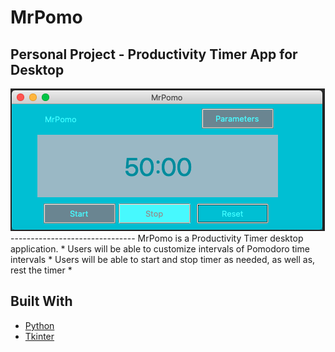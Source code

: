 # MrPomo
Personal Project - Productivity Timer App for Desktop
-------------------------------
<img src="images/mrpomo_timer_screen.png"/>
-------------------------------
MrPomo is a Productivity Timer desktop application.
* Users will be able to customize intervals of Pomodoro time intervals
* Users will be able to start and stop timer as needed, as well as, rest the timer
* 

## Built With
* [Python](https://www.python.org/)
* [Tkinter](https://wiki.python.org/moin/TkInter)
